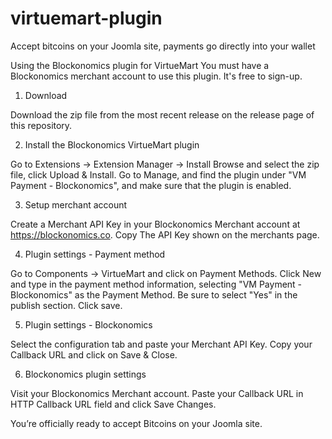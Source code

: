 # virtuemart-plugin
Accept bitcoins on your Joomla site, payments go directly into your wallet

Using the Blockonomics plugin for VirtueMart
You must have a Blockonomics merchant account to use this plugin. It's free to sign-up.

1. Download

Download the zip file from the most recent release on the release page of this repository.

2. Install the Blockonomics VirtueMart plugin

Go to Extensions -> Extension Manager -> Install
Browse and select the zip file, click Upload & Install.
Go to Manage, and find the plugin under "VM Payment - Blockonomics", and make sure that the plugin is enabled.

3. Setup merchant account

Create a Merchant API Key in your Blockonomics Merchant account at https://blockonomics.co.
Copy The API Key shown on the merchants page.

4. Plugin settings - Payment method

Go to Components -> VirtueMart and click on Payment Methods.
Click New and type in the payment method information, selecting "VM Payment - Blockonomics" as the Payment Method. Be sure to select "Yes" in the publish section. 
Click save.

5. Plugin settings - Blockonomics

Select the configuration tab and paste your Merchant API Key.
Copy your Callback URL and click on Save & Close. 

6. Blockonomics plugin settings

Visit your Blockonomics Merchant account.
Paste your Callback URL in HTTP Callback URL field and click Save Changes.


You’re officially ready to accept Bitcoins on your Joomla site.
